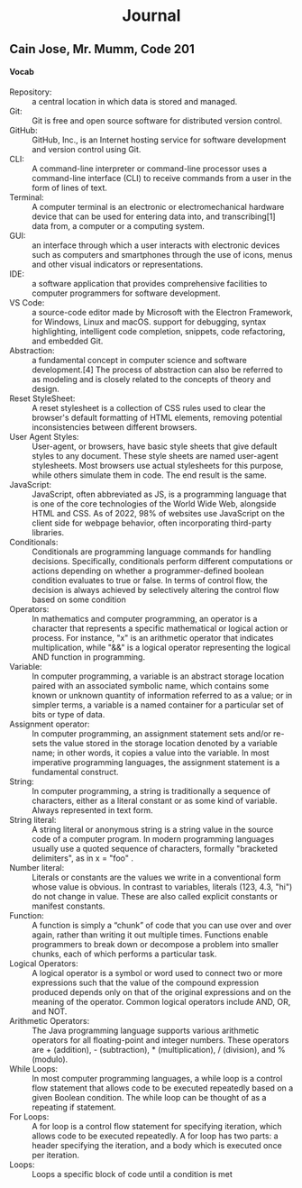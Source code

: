 <h1 align="center"> Journal</h1>

<h2> Cain Jose, Mr. Mumm, Code 201</h2>
<h4> Vocab </h4>
<dl> 
  <dt> Repository:</dt>
  
  <dd> a central location in which data is stored and managed.</dd>
  <dt> Git:</dt>
  
  <dd> Git is free and open source software for distributed version control.</dd>
  <dt> GitHub:</dt>
  
  <dd> GitHub, Inc., is an Internet hosting service for software development and version control using Git.</dd>
  <dt> CLI:</dt>
  
  <dd> A command-line interpreter or command-line processor uses a command-line interface (CLI) to receive commands from a user in the form of lines of text.</dd>
  <dt> Terminal:</dt>
  
  <dd> A computer terminal is an electronic or electromechanical hardware device that can be used for entering data into, and transcribing[1] data from, a computer or a computing system.</dd>
  <dt> GUI:</dt>
  
  <dd> an interface through which a user interacts with electronic devices such as computers and smartphones through the use of icons, menus and other visual indicators or representations.</dd>
  <dt> IDE:</dt>
  
  <dd> a software application that provides comprehensive facilities to computer programmers for software development.</dd>
  <dt> VS Code:</dt>
  
  <dd> a source-code editor made by Microsoft with the Electron Framework, for Windows, Linux and macOS. support for debugging, syntax highlighting, intelligent code completion, snippets, code refactoring, and embedded Git.</dd>
  <dt> Abstraction:</dt>
  
  <dd> a fundamental concept in computer science and software development.[4] The process of abstraction can also be referred to as modeling and is closely related to the concepts of theory and design.</dd>
  <dt> Reset StyleSheet:</dt>
  
  <dd>A reset stylesheet is a collection of CSS rules used to clear the browser's default formatting of HTML elements, removing potential inconsistencies between different browsers.</dd>
  <dt> User Agent Styles:</dt>
  
  <dd>User-agent, or browsers, have basic style sheets that give default styles to any document. These style sheets are named user-agent stylesheets. Most browsers use actual stylesheets for this purpose, while others simulate them in code. The end result is the same.</dd>
  <dt> JavaScript:</dt>
  
  <dd> JavaScript, often abbreviated as JS, is a programming language that is one of the core technologies of the World Wide Web, alongside HTML and CSS. As of 2022, 98% of websites use JavaScript on the client side for webpage behavior, often incorporating third-party libraries.</dd>
  <dt> Conditionals:</dt>
  
  <dd> Conditionals are programming language commands for handling decisions. Specifically, conditionals perform different computations or actions depending on whether a programmer-defined boolean condition evaluates to true or false. In terms of control flow, the decision is always achieved by selectively altering the control flow based on some condition</dd>
  <dt> Operators:</dt>
  
  <dd> In mathematics and computer programming, an operator is a character that represents a specific mathematical or logical action or process. For instance, "x" is an arithmetic operator that indicates multiplication, while "&&" is a logical operator representing the logical AND function in programming.</dd>
  <dt> Variable:</dt>
  
  <dd> In computer programming, a variable is an abstract storage location paired with an associated symbolic name, which contains some known or unknown quantity of information referred to as a value; or in simpler terms, a variable is a named container for a particular set of bits or type of data.</dd>
  <dt> Assignment operator:</dt>
  
  <dd> In computer programming, an assignment statement sets and/or re-sets the value stored in the storage location denoted by a variable name; in other words, it copies a value into the variable. In most imperative programming languages, the assignment statement is a fundamental construct.</dd>
  <dt> String:</dt>
  
  <dd> In computer programming, a string is traditionally a sequence of characters, either as a literal constant or as some kind of variable. Always represented in text form.</dd>
  <dt> String literal:</dt>
  
  <dd> A string literal or anonymous string is a string value in the source code of a computer program. In modern programming languages usually use a quoted sequence of characters, formally "bracketed delimiters", as in x = "foo" .</dd>
  <dt> Number literal:</dt>
  
  <dd> Literals or constants are the values we write in a conventional form whose value is obvious. In contrast to variables, literals (123, 4.3, "hi") do not change in value. These are also called explicit constants or manifest constants.</dd>
  <dt> Function:</dt>
  
  <dd> A function is simply a “chunk” of code that you can use over and over again, rather than writing it out multiple times. Functions enable programmers to break down or decompose a problem into smaller chunks, each of which performs a particular task.</dd>
  <dt> Logical Operators:</dt>
  
  <dd> A logical operator is a symbol or word used to connect two or more expressions such that the value of the compound expression produced depends only on that of the original expressions and on the meaning of the operator. Common logical operators include AND, OR, and NOT.</dd>
  <dt> Arithmetic Operators:</dt>
  
  <dd> The Java programming language supports various arithmetic operators for all floating-point and integer numbers. These operators are + (addition), - (subtraction), * (multiplication), / (division), and % (modulo).</dd>
  <dt> While Loops:</dt>
  
  <dd> In most computer programming languages, a while loop is a control flow statement that allows code to be executed repeatedly based on a given Boolean condition. The while loop can be thought of as a repeating if statement.</dd>
  <dt> For Loops:</dt>
  
  <dd> A for loop is a control flow statement for specifying iteration, which allows code to be executed repeatedly. A for loop has two parts: a header specifying the iteration, and a body which is executed once per iteration.</dd>
  <dt> Loops:</dt>
  
  <dd> Loops a specific block of code until a condition is met</dd>
</dl>
